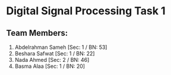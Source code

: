 # Digital Signal Processing Task 1
## Team Members:
1. Abdelrahman Sameh  [Sec: 1 / BN: 53]
2. Beshara Safwat     [Sec: 1 / BN: 22]
3. Nada Ahmed         [Sec: 2 / BN: 46]
4. Basma Alaa         [Sec: 1 / BN: 20]
